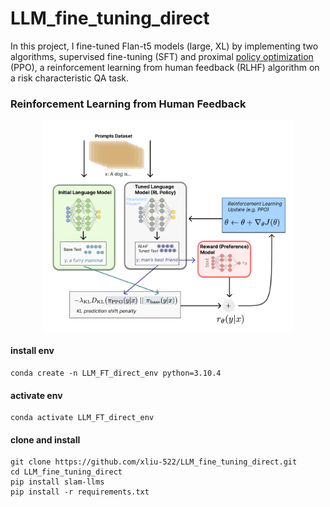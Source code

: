 # LLM_fine_tuning_direct
In this project, I fine-tuned Flan-t5 models (large, XL) by implementing two algorithms, supervised fine-tuning (SFT) and proximal [policy optimization](https://arxiv.org/pdf/1707.06347.pdf) (PPO), a reinforcement learning from human feedback (RLHF) algorithm on a risk characteristic QA task.

### Reinforcement Learning from Human Feedback
<div style="text-align:center">
<img align = "center", src="rlhf.png" alt="RLHF" width="400"/>
</div>

#### install env
```
conda create -n LLM_FT_direct_env python=3.10.4
```
#### activate env
```
conda activate LLM_FT_direct_env 
```
#### clone and install
```[requirements.txt](requirements.txt)
git clone https://github.com/xliu-522/LLM_fine_tuning_direct.git
cd LLM_fine_tuning_direct
pip install slam-llms
pip install -r requirements.txt
